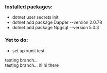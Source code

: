 ### Installed packages:

- dotnet user secrets init
- dotnet add package Dapper --version 2.0.78
- dotnet add package Npgsql --version 5.0.3

### Yet to do:
- set up xunit test

testing branch...  
testing branch... hi 
hi there
